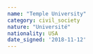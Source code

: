 ```yaml
---
name: "Temple University"
category: civil_society
nature: "Université"
nationality: USA
date_signed: '2018-11-12'
---
```

    